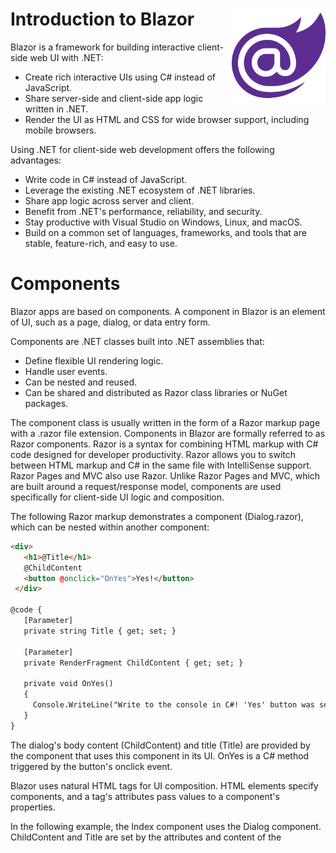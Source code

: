 # Introduction to Blazor <img src="https://github.com/levonaramyan/Blazor_Learning_Material_Arm/blob/master/Blazor_logo.png" align="right" width="150px" height="150px" />
Blazor is a framework for building interactive client-side web UI with .NET:
  - Create rich interactive UIs using C# instead of JavaScript.
  - Share server-side and client-side app logic written in .NET.
  - Render the UI as HTML and CSS for wide browser support, including mobile browsers.
  
Using .NET for client-side web development offers the following advantages:
  - Write code in C# instead of JavaScript.
  - Leverage the existing .NET ecosystem of .NET libraries.
  - Share app logic across server and client.
  - Benefit from .NET's performance, reliability, and security.
  - Stay productive with Visual Studio on Windows, Linux, and macOS.
  - Build on a common set of languages, frameworks, and tools that are stable, feature-rich, and easy to use.

# Components
Blazor apps are based on components. A component in Blazor is an element of UI, such as a page, dialog, or data entry form.

Components are .NET classes built into .NET assemblies that:
  - Define flexible UI rendering logic.
  - Handle user events.
  - Can be nested and reused.
  - Can be shared and distributed as Razor class libraries or NuGet packages.

The component class is usually written in the form of a Razor markup page with a .razor file extension. Components in Blazor are formally referred to as Razor components. Razor is a syntax for combining HTML markup with C# code designed for developer productivity. Razor allows you to switch between HTML markup and C# in the same file with IntelliSense support. Razor Pages and MVC also use Razor. Unlike Razor Pages and MVC, which are built around a request/response model, components are used specifically for client-side UI logic and composition.

The following Razor markup demonstrates a component (Dialog.razor), which can be nested within another component:
  ```html
  <div>
     <h1>@Title</h1>
     @ChildContent
     <button @onclick="OnYes">Yes!</button>
   </div>

  @code {
     [Parameter]
     private string Title { get; set; }
     
     [Parameter]
     private RenderFragment ChildContent { get; set; }
     
     private void OnYes()
     {
       Console.WriteLine("Write to the console in C#! 'Yes' button was selected.");
     }
  }
  ```    
The dialog's body content (ChildContent) and title (Title) are provided by the component that uses this component in its UI. OnYes is a C# method triggered by the button's onclick event.

Blazor uses natural HTML tags for UI composition. HTML elements specify components, and a tag's attributes pass values to a component's properties.

In the following example, the Index component uses the Dialog component. ChildContent and Title are set by the attributes and content of the <Dialog> element.

Index.razor:
  ```html
  @page "/"
  <h1>Hello, world!</h1>
  
  Welcome to your new app.
  
  <Dialog Title="Blazor">
    Do you want to <i>learn more</i> about Blazor?
  </Dialog>
  ```
  
The dialog is rendered when the parent (Index.razor) is accessed in a browser:
<img src="https://docs.microsoft.com/en-us/aspnet/core/blazor/index/_static/dialog.png?view=aspnetcore-3.0" alt="Dialog component rendered in the browser" data-linktype="relative-path" class="x-hidden-focus">

When this component is used in the app, IntelliSense in Visual Studio and Visual Studio Code speeds development with syntax and parameter completion.

Components render into an in-memory representation of the browser's Document Object Model (DOM) called a render tree, which is used to update the UI in a flexible and efficient way.
# Blazor client-side
Blazor client-side is a single-page app framework for building interactive client-side web apps with .NET. Blazor client-side uses open web standards without plugins or code transpilation and works in all modern web browsers, including mobile browsers.

Running .NET code inside web browsers is made possible by WebAssembly (abbreviated wasm). WebAssembly is a compact bytecode format optimized for fast download and maximum execution speed. WebAssembly is an open web standard and supported in web browsers without plugins.

WebAssembly code can access the full functionality of the browser via JavaScript, called JavaScript interoperability (or JavaScript interop). .NET code executed via WebAssembly in the browser runs in the browser's JavaScript sandbox with the protections that the sandbox provides against malicious actions on the client machine.

<img src="https://docs.microsoft.com/en-us/aspnet/core/blazor/index/_static/blazor-client-side.png?view=aspnetcore-3.0" alt="Blazor client-side runs .NET code in the browser with WebAssembly." data-linktype="relative-path" class="x-hidden-focus">

When a Blazor client-side app is built and run in a browser:
  - C# code files and Razor files are compiled into .NET assemblies.
  - The assemblies and the .NET runtime are downloaded to the browser.
  - Blazor client-side bootstraps the .NET runtime and configures the runtime to load the assemblies for the app. The Blazor client-side runtime uses JavaScript interop to handle DOM manipulation and browser API calls.

The size of the published app, its payload size, is a critical performance factor for an app's useability. A large app takes a relatively long time to download to a browser, which diminishes the user experience. Blazor client-side optimizes payload size to reduce download times:
  - Unused code is stripped out of the app when it's published by the Intermediate Language (IL) Linker.
  - HTTP responses are compressed.
  - The .NET runtime and assemblies are cached in the browser.

# Blazor server-side
Blazor decouples component rendering logic from how UI updates are applied. Blazor server-side provides support for hosting Razor components on the server in an ASP.NET Core app. UI updates are handled over a SignalR connection.

The runtime handles sending UI events from the browser to the server and applies UI updates sent by the server back to the browser after running the components.

The connection used by Blazor server-side to communicate with the browser is also used to handle JavaScript interop calls.
<img src="https://docs.microsoft.com/en-us/aspnet/core/blazor/index/_static/blazor-server-side.png?view=aspnetcore-3.0" alt="Blazor server-side runs .NET code on the server and interacts with the Document Object Model on the client over a SignalR connection" data-linktype="relative-path" class="x-hidden-focus">

# JavaScript interop
For apps that require third-party JavaScript libraries and access to browser APIs, components interoperate with JavaScript. Components are capable of using any library or API that JavaScript is able to use. C# code can call into JavaScript code, and JavaScript code can call into C# code. For more information, see ASP.NET Core Blazor JavaScript interop.

# Code sharing and .NET Standard
Blazor implements .NET Standard 2.0. .NET Standard is a formal specification of .NET APIs that are common across .NET implementations. .NET Standard class libraries can be shared across different .NET platforms, such as Blazor, .NET Framework, .NET Core, Xamarin, Mono, and Unity.

APIs that aren't applicable inside of a web browser (for example, accessing the file system, opening a socket, and threading) throw a PlatformNotSupportedException.
